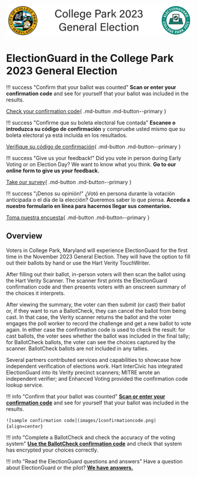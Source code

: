 ![ElectionGuard College Park Election][election-guard-college-park-banner]

# ElectionGuard in the College Park 2023 General Election

!!! success "Confirm that your ballot was counted"
    **Scan or enter your confirmation code** and see for yourself that your ballot was included in the results.

[Check your confirmation code](https://app.enhancedvoting.com/results/public/cc/CollegePark/nov23){ .md-button .md-button--primary }

!!! success "Confirme que su boleta electoral fue contada"
    **Escanee o introduzca su código de confirmación** y compruebe usted mismo que su boleta electoral ya está incluida en los resultados.
    
[Verifique su código de confirmación](https://app.enhancedvoting.com/results/public/cc/CollegePark/nov23){ .md-button .md-button--primary }

!!! success "Give us your feedback!"
    Did you vote in person during Early Voting or on Election Day? We want to know what you think. **Go to our online form to give us your feedback.**

[Take our survey](https://surveys.qualtrics.charlotte.edu/jfe/form/SV_e2rUuBrd6XgPbxk){ .md-button .md-button--primary }

!!! success "¡Denos su opinión!"
    ¿Votó en persona durante la votación anticipada o el día de la elección? Queremos saber lo que piensa. **Acceda a nuestro formulario en línea para hacernos llegar sus comentarios.**

[Toma nuestra encuesta](https://surveys.qualtrics.charlotte.edu/jfe/form/SV_e2rUuBrd6XgPbxk){ .md-button .md-button--primary }

## Overview

Voters in College Park, Maryland will experience ElectionGuard for the first time in the November 2023 General Election.  They will have the option to fill out their ballots by hand or use the Hart Verity TouchWriter.

After filling out their ballot, in-person voters will then scan the ballot using the Hart Verity Scanner. The scanner first prints the ElectionGuard confirmation code and then presents voters with an onscreen summary of the choices it interprets.

After viewing the summary, the voter can then submit (or cast) their ballot or, if they want to run a BallotCheck, they can cancel the ballot from being cast. In that case, the Verity scanner returns the ballot and the voter engages the poll worker to record the challenge and get a new ballot to vote again. In either case the confirmation code is used to check the result: for cast ballots, the voter sees whether the ballot was included in the final tally; for BallotCheck ballots, the voter can see the choices captured by the scanner. BallotCheck ballots are not included in any tallies.

Several partners contributed services and capabilities to showcase how independent verification of elections work. Hart InterCivic has integrated ElectionGuard into its Verity precinct scanners; MITRE wrote an independent verifier; and Enhanced Voting provided the confirmation code lookup service.

!!! info "Confirm that your ballot was counted"
    **[Scan or enter your confirmation code](https://app.enhancedvoting.com/results/public/cc/CollegePark/nov23)** and see for yourself that your ballot was included in the results.

    ![sample confirmation code](images/1confirmationcode.png){align=center}


!!! info "Complete a BallotCheck and check the accuracy of the voting system"
    **[Use the BallotCheck confirmation code](https://app.enhancedvoting.com/results/public/cc/CollegePark/nov23)** and check that system has encrypted your choices correctly.

!!! info "Read the ElectionGuard questions and answers"
    Have a question about ElectionGuard or the pilot? **[We have answers.](faq.md)**

<!-- Links -->
[election-guard-college-park-banner]: images/ElectionGuard-College-Park-2023.svg "ElectionGuard banner"